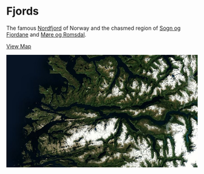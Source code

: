 # Fjords

The famous [Nordfjord](http://en.wikipedia.org/wiki/Nordfjord) of Norway and the chasmed region of [Sogn og Fjordane](http://en.wikipedia.org/wiki/Sogn_og_Fjordane) and [Møre og Romsdal](http://en.wikipedia.org/wiki/Sogn_og_Fjordane).

[View Map](http://a.tiles.mapbox.com/v3/colemanm.map-h3n78ecg.html#9.00/62.0753/6.1344)

![Nordfjord](screenshot.jpg)
